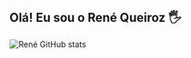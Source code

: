 ## Olá! Eu sou o René Queiroz 🖐️
![René GitHub stats](https://github-readme-stats.vercel.app/api?username=rbqueiroz&show_icons=true&theme=dracula&count_private=true)
  
<!--
**rbqueiroz/rbqueiroz** is a ✨ _special_ ✨ repository because its `README.md` (this file) appears on your GitHub profile.

Here are some ideas to get you started:

- 🔭 I’m currently working on ...
- 🌱 I’m currently learning ...
- 👯 I’m looking to collaborate on ...
- 🤔 I’m looking for help with ...
- 💬 Ask me about ...
- 📫 How to reach me: ...
- 😄 Pronouns: ...
- ⚡ Fun fact: ...
-->
